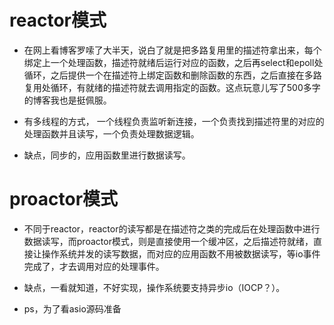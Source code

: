 # reactor模式

- 在网上看博客罗嗦了大半天，说白了就是把多路复用里的描述符拿出来，每个绑定上一个处理函数，描述符就绪后运行对应的函数，之后再select和epoll处循环，之后提供一个在描述符上绑定函数和删除函数的东西，之后直接在多路复用处循环，有就绪的描述符就去调用指定的函数。这点玩意儿写了500多字的博客我也是挺佩服。

- 有多线程的方式， 一个线程负责监听新连接，一个负责找到描述符里的对应的处理函数并且读写，一个负责处理数据逻辑。

- 缺点，同步的，应用函数里进行数据读写。

# proactor模式
- 不同于reactor，reactor的读写都是在描述符之类的完成后在处理函数中进行数据读写，而proactor模式，则是直接使用一个缓冲区，之后描述符就绪，直接让操作系统并发的读写数据，而对应的应用函数不用被数据读写，等io事件完成了，才去调用对应的处理事件。

- 缺点，一看就知道，不好实现，操作系统要支持异步io（IOCP？）。

- ps，为了看asio源码准备

